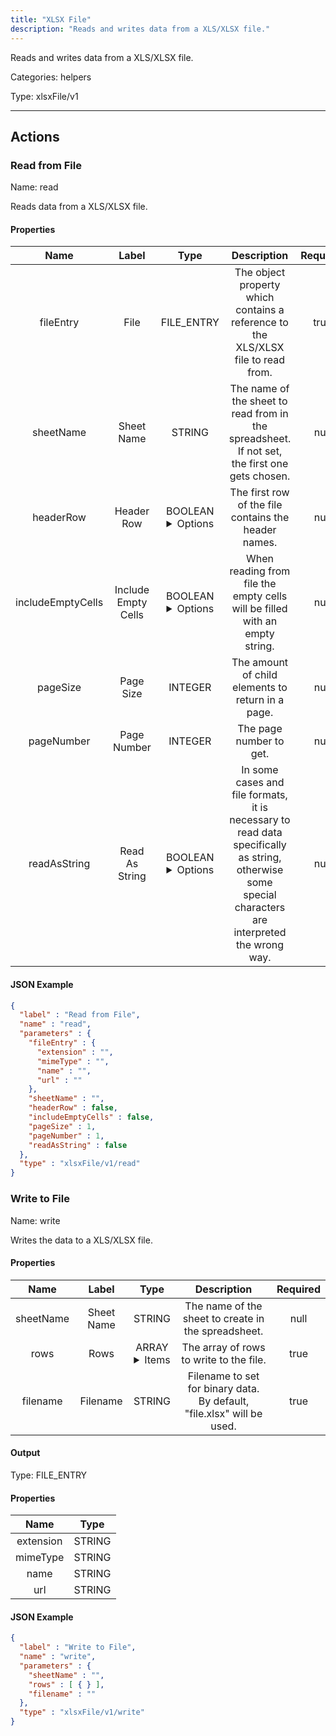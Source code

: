 ```yaml
---
title: "XLSX File"
description: "Reads and writes data from a XLS/XLSX file."
---
```


Reads and writes data from a XLS/XLSX file.


Categories: helpers


Type: xlsxFile/v1

<hr />




## Actions


### Read from File
Name: read

Reads data from a XLS/XLSX file.

#### Properties

|      Name       |      Label     |     Type     |     Description     | Required |
|:---------------:|:--------------:|:------------:|:-------------------:|:--------:|
| fileEntry | File | FILE_ENTRY | The object property which contains a reference to the XLS/XLSX file to read from. | true |
| sheetName | Sheet Name | STRING | The name of the sheet to read from in the spreadsheet. If not set, the first one gets chosen. | null |
| headerRow | Header Row | BOOLEAN <details> <summary> Options </summary> true, false </details> | The first row of the file contains the header names. | null |
| includeEmptyCells | Include Empty Cells | BOOLEAN <details> <summary> Options </summary> true, false </details> | When reading from file the empty cells will be filled with an empty string. | null |
| pageSize | Page Size | INTEGER | The amount of child elements to return in a page. | null |
| pageNumber | Page Number | INTEGER | The page number to get. | null |
| readAsString | Read As String | BOOLEAN <details> <summary> Options </summary> true, false </details> | In some cases and file formats, it is necessary to read data specifically as string, otherwise some special characters are interpreted the wrong way. | null |


#### JSON Example
```json
{
  "label" : "Read from File",
  "name" : "read",
  "parameters" : {
    "fileEntry" : {
      "extension" : "",
      "mimeType" : "",
      "name" : "",
      "url" : ""
    },
    "sheetName" : "",
    "headerRow" : false,
    "includeEmptyCells" : false,
    "pageSize" : 1,
    "pageNumber" : 1,
    "readAsString" : false
  },
  "type" : "xlsxFile/v1/read"
}
```


### Write to File
Name: write

Writes the data to a XLS/XLSX file.

#### Properties

|      Name       |      Label     |     Type     |     Description     | Required |
|:---------------:|:--------------:|:------------:|:-------------------:|:--------:|
| sheetName | Sheet Name | STRING | The name of the sheet to create in the spreadsheet. | null |
| rows | Rows | ARRAY <details> <summary> Items </summary> [{}] </details> | The array of rows to write to the file. | true |
| filename | Filename | STRING | Filename to set for binary data. By default, "file.xlsx" will be used. | true |


#### Output



Type: FILE_ENTRY


#### Properties

|     Name     |     Type     |
|:------------:|:------------:|
| extension | STRING |
| mimeType | STRING |
| name | STRING |
| url | STRING |




#### JSON Example
```json
{
  "label" : "Write to File",
  "name" : "write",
  "parameters" : {
    "sheetName" : "",
    "rows" : [ { } ],
    "filename" : ""
  },
  "type" : "xlsxFile/v1/write"
}
```




